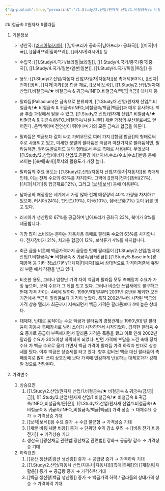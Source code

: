 ```yaml
---
{"dg-publish":true,"permalink":"/1.Study/2.산업/원자재 산업/1.비철금속/★ 비철금속 & 귀금속/INFO_비철금속/팔라듐/","created":"2024-11-20T21:02:28.613+09:00","updated":"2025-07-21T22:39:59.164+09:00"}
---
```


#비철금속  #원자재 #팔라듐 

1. 기본정보

	- 생산국: [[러시아\|러시아]](67%), [[남아프리카 공화국\|남아프리카 공화국]], [[미국\|미국]], [[짐바브웨\|짐바브웨]], [[러시아\|러시아]] 등
	- 수입국:  [[1.Study/4.국가/브라질\|브라질]], [[1.Study/4.국가/중국/중국\|중국]], [[1.Study/4.국가/일본/일본\|일본]], [[1.Study/4.국가/독일\|독일]] 등
	- 용도: [[1.Study/2.산업/자동차 산업/자동차\|자동차]]용 촉매제(63%), [[전자\|전자]]장비, [[치과\|치과]]용 합금 재료, [[보석\|보석]], [[1.Study/2.산업/원자재 산업/1.비철금속/★ 비철금속 & 귀금속/INFO_비철금속/백금\|백금]] 대체재 등

	- 팔라듐(Palladium)은 금속으로 분류되며, [[1.Study/2.산업/원자재 산업/1.비철금속/★ 비철금속 & 귀금속/INFO_비철금속/백금\|백금]]과 매우 유사하다. 백금 추출 과정에서 얻을 수 있고, [[1.Study/2.산업/원자재 산업/1.비철금속/★ 비철금속 & 귀금속/INFO_비철금속/니켈\|니켈]] 채굴 과정의 부산물로써도 얻어진다. 은백색이며 전연성이 뛰어나며 거의 모든 금속과 합금을 이룬다. 
	- 팔라듐은 백금보다 값이 싸고 가벼우므로 여러 가지 [[합금\|합금]]의 형태로써 주로 사용되고 있고, 미세한 분말의 팔라듐은 백금과 마찬가지로 팔라듐석면, 팔라듐해면, 팔라듐콜로이드 등의 형태로서 주로 촉매로 사용된다. 무엇보다 [[1.Study/2.산업/에너지 산업/2.친환경 에너지/4.수소/수소\|수소]]반응 등에 쓰이는 [[촉매\|촉매]]로서의 활용도가 가장 높다. 
	- 팔라듐의 주요 용도는 [[1.Study/2.산업/자동차 산업/자동차\|자동차]]용 촉매제인데, 이는 전체 수요의 63%를 차지한다. 그밖에 [[전자\|전자]]장비(21%), [[치과\|치과]]용 합금재료(12%), 그리고 [[보석\|보석]](4%) 등에 이용된다. 
	- 남아공의 매장량은 세계에서 가장 많아 전체 매장량의 40% 가량을 차지하고 있으며, 러시아(24%), 핀란드(19%), 미국(10%), 짐바브웨(7%) 등이 뒤를 잇고 있다.
	- 러시아가 생산량의 67%를 공급하며 남아프리카 공화국 23%, 북미가 8%를 제공합니다.
	- 가장 많이 소비되는 분야는 자동차용 촉매로 팔라듐 수요의 63%를 차지합니다. 전자장비가 21%, 치과용 합금이 12%, 보석류가 4%를 차지합니다.
	- 최근 금을 비롯해 백금가격까지 급등한 탓에 팔라듐이 [[1.Study/2.산업/원자재 산업/1.비철금속/★ 비철금속 & 귀금속/금/금\|금]] [[1.Study/5.Base info(경제용어 등 기타 정보)/기타/대체재\|대체재]]로써 상대적으로 가격이저렴해 쥬얼리 부문 에서 각광을 받고 있다. 
	- 비슷한 용도, 그러나 엄청난 가격 차이 백금과 팔라듐 모두 촉매장치 수요가 가장 높으며, 보석 수요가 그 뒤를 잇고 있다. 그러나 비슷한 쓰임새에도 불구하고 현재 가격 차이는 4배에 달한다. 1990년대 말부터 2001년 중반을 제외한 모든 기간에서 백금이 팔라듐보다 가격이 높았다. 특히 2002년부터 시작된 백금의 가격 상승 랠리가 최근까지 지속되면서 백금 가격은 팔라듐보다 4배 높은 상태다. 
	- 대체재, 반대로 움직이는 수요 백금과 팔라듐의 경쟁관계는 1990년대 말 팔라듐이 자동차 촉매장치로 널리 쓰이기 시작하면서 시작되었다. 급격한 팔라듐 수요 증가로 공급이 부족해지면서 팔라듐 가격은 폭등을 했고 이로 인해 2002년 팔라듐 수요가 30%이상 하락하게 되었다. 반면 가격에 부담을 느낀 촉매 장치 수요 가 백금 수요로 옮겨 가면서 백금 가격이 팔라듐 가격 하락과 반대로 상승세를 탔다. 이후 백금은 상승세를 타고 있다. 향후 값비싼 백금 대신 팔라듐이 촉매장치로 많이 쓰여 상호간에 보다 가격에 민감하게 반응하는 대체효과가 강해질 것으로 전망된다.

2. 가격변수
	1. 상승요인
		1. [[1.Study/2.산업/원자재 산업/1.비철금속/★ 비철금속 & 귀금속/금/금\|금]], [[1.Study/2.산업/원자재 산업/1.비철금속/★ 비철금속 & 귀금속/INFO_비철금속/은\|은]], [[1.Study/2.산업/원자재 산업/1.비철금속/★ 비철금속 & 귀금속/INFO_비철금속/백금\|백금]] 가격 상승 → 대체수요 증가 → 가격상승 기대
		2.  [[보석\|보석]]용 수요 증가 → 수급 불균형 → 가격상승 기대
		3. [[채굴 비용\|채굴 비용]] 증가 → 단위당 수익 감소 우려 → [[비용 전가\|비용 전가]] → 가격상승 기대 
		4. 생산국 [[광산채굴 관련법\|광산채굴 관련법]] 강화→ 공급량 감소 → 가격상승 기대
	2. 하락요인
		1. [[광산 생산량\|광산 생산량]] 증가 → 공급량 증가 → 가격하락 기대
		2. [[1.Study/2.산업/자동차 산업/자동차\|자동차]][[촉매\|촉매]]의 [[재활용\|재활용]] 증가 → 공급량 증가 → 가격하락 기대
		3. [[백금 생산량\|백금 생산량]] 증가 → 백금가격 하락 / 팔라듐의 상대가격 상승 → 가격하락 기대